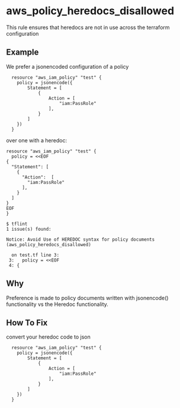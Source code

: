# aws_policy_heredocs_disallowed

This rule ensures that heredocs are not in use across the terraform configuration

## Example

We prefer a jsonencoded configuration of a policy
```hcl
  resource "aws_iam_policy" "test" {
    policy = jsonencode({
        Statement = [
            {
                Action = [
                    "iam:PassRole"
                ],
            }
        ]
    })
  }
```
over one with a heredoc:
```hcl
resource "aws_iam_policy" "test" {
  policy = <<EOF
{
  "Statement": [
    {
      "Action":  [
        "iam:PassRole"
      ],
    }
  ]
}
EOF
}
```


```
$ tflint
1 issue(s) found:

Notice: Avoid Use of HEREDOC syntax for policy documents (aws_policy_heredocs_disallowed)

  on test.tf line 3:
 3:   policy = <<EOF
 4: {

```


## Why

Preference is made to policy documents written with jsonencode() functionality vs the Heredoc functionality.

## How To Fix

convert your heredoc code to json
```hcl
  resource "aws_iam_policy" "test" {
    policy = jsonencode({
        Statement = [
            {
                Action = [
                    "iam:PassRole"
                ],
            }
        ]
    })
  }
```
